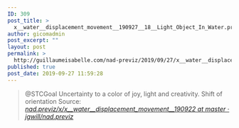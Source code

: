 ```yaml
---
ID: 309
post_title: >
  x__water__displacement_movement__190927__18__Light_Object_In_Water.project
author: gicomadmin
post_excerpt: ""
layout: post
permalink: >
  http://guillaumeisabelle.com/nad-previz/2019/09/27/x__water__displacement_movement__190927__18__light_object_in_water-project/
published: true
post_date: 2019-09-27 11:59:28
---
```

> @STCGoal Uncertainty to a color of joy, light and creativity. Shift of orientation Source: *[nad.previz/x/x\_\_water\_\_displacement_movement__190922 at master · jgwill/nad.previz][1]*

 [1]: https://github.com/jgwill/nad.previz/tree/master/x/x__water__displacement_movement__190922